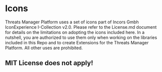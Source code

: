 # Icons
Threats Manager Platform uses a set of icons part of Incors Gmbh IconExperience I-Collection v2.0.
Please refer to the License.md document for details on the limitations on adopting the icons included here.
In a nutshell, you are authorized to use them only when working on the libraries included in this Repo and to create Extensions for the Threats Manager Platform. All other uses are prohibited.

## MIT License does not apply!
